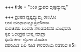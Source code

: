 +++
title = "೦೦೫ ದ್ರುಪದ ಧೃಷ್ಟದ್ಯುಮ್ನ"

+++
ದ್ರುಪದ ಧೃಷ್ಟದ್ಯುಮ್ನ ರಣಲೋ  
ಲುಪ ಯುಧಾಮನ್ಯೂತ್ತಮೌಂಜಸ   
ರುಪಚಿತರು ಬಂದರು ಸಗಾಢದಲಿವರ ಬಾಂಧವರು   
ಕೃಪ ಜಯದ್ರಥ ಭೀಷ್ಮ ಮಾದ್ರಾ   
ಧಿಪತಿ ಕರ್ಣ ದ್ರೋಣ ಮೊದಲಾ  
ದಪರಿಮಿತ  ಬಲ ಸಹಿತ ಕೌರವರಾಯ ನಡೆತಂದ    ॥5॥